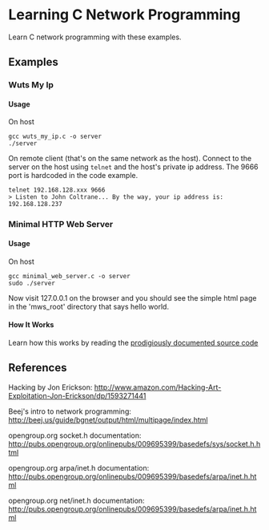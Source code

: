 # Learning C Network Programming

Learn C network programming with these examples.

## Examples

### Wuts My Ip
#### Usage

On host

```
gcc wuts_my_ip.c -o server
./server
```

On remote client (that's on the same network as the host). Connect to the server
on the host using `telnet` and the host's private ip address. The 9666 port is
hardcoded in the code example.

```
telnet 192.168.128.xxx 9666 
> Listen to John Coltrane... By the way, your ip address is: 192.168.128.237
```

### Minimal HTTP Web Server
#### Usage

On host

```
gcc minimal_web_server.c -o server
sudo ./server
```

Now visit 127.0.0.1 on the browser and you should see the simple html page in the 'mws_root' directory that says hello world.

#### How It Works
Learn how this works by reading the [prodigiously documented source code](https://github.com/StevenJL/learn_c_networking/blob/master/wuts_my_ip.c)

## References

Hacking by Jon Erickson: http://www.amazon.com/Hacking-Art-Exploitation-Jon-Erickson/dp/1593271441

Beej's intro to network programming: http://beej.us/guide/bgnet/output/html/multipage/index.html

opengroup.org socket.h documentation: http://pubs.opengroup.org/onlinepubs/009695399/basedefs/sys/socket.h.html

opengroup.org arpa/inet.h documentation: http://pubs.opengroup.org/onlinepubs/009695399/basedefs/arpa/inet.h.html

opengroup.org net/inet.h documentation: http://pubs.opengroup.org/onlinepubs/009695399/basedefs/arpa/inet.h.html


